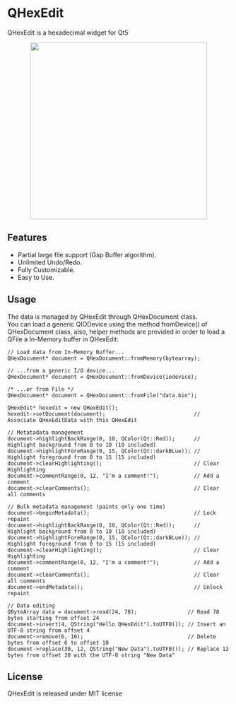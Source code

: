 QHexEdit
========
QHexEdit is a hexadecimal widget for Qt5

<p align="center">
<img height="400" src="https://raw.githubusercontent.com/Dax89/QHexEdit/master/screenshots/QHexView.png">
</p>

Features
-----
- Partial large file support (Gap Buffer algorithm).
- Unlimited Undo/Redo.
- Fully Customizable.
- Easy to Use.

Usage
-----
The data is managed by QHexEdit through QHexDocument class.<br>
You can load a generic QIODevice using the method fromDevice() of QHexDocument class, also, helper methods are provided in order to load a QFile a In-Memory buffer in QHexEdit:<br>
```
// Load data from In-Memory Buffer...
QHexDocument* document = QHexDocument::fromMemory(bytearray);

// ...from a generic I/O device...
QHexDocument* document = QHexDocument::fromDevice(iodevice);

/* ...or from File */
QHexDocument* document = QHexDocument::fromFile("data.bin");

QHexEdit* hexedit = new QHexEdit();
hexedit->setDocument(document);                            // Associate QHexEditData with this QHexEdit

// Metatadata management
document->highlightBackRange(0, 10, QColor(Qt::Red));      // Highlight background from 0 to 10 (10 included) 
document->highlightForeRange(0, 15, QColor(Qt::darkBLue)); // Highlight foreground from 0 to 15 (15 included)
document->clearHighlighting();                             // Clear Highlighting 
document->commentRange(0, 12, "I'm a comment!");           // Add a comment 
document->clearComments();                                 // Clear all comments

// Bulk metadata management (paints only one time)
document->beginMetadata();                                 // Lock repaint
document->highlightBackRange(0, 10, QColor(Qt::Red));      // Highlight background from 0 to 10 (10 included) 
document->highlightForeRange(0, 15, QColor(Qt::darkBLue)); // Highlight foreground from 0 to 15 (15 included) 
document->clearHighlighting();                             // Clear Highlighting 
document->commentRange(0, 12, "I'm a comment!");           // Add a comment 
document->clearComments();                                 // Clear all comments
document->endMetadata();                                   // Unlock repaint

// Data editing
QByteArray data = document->read(24, 78);                // Read 78 bytes starting from offset 24
document->insert(4, QString("Hello QHexEdit").toUTF8()); // Insert an UTF-8 string from offset 4 
document->remove(6, 10);                                 // Delete bytes from offset 6 to offset 10 
document->replace(30, 12, QString("New Data").toUTF8()); // Replace 12 bytes from offset 30 with the UTF-8 string "New Data"
```

License
-----
QHexEdit is released under MIT license
